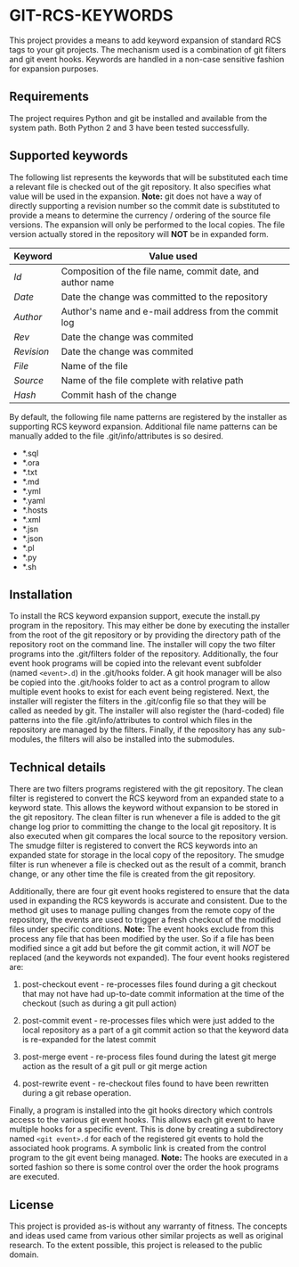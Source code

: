 # GIT-RCS-KEYWORDS
This project provides a means to add keyword expansion of standard RCS tags
to your git projects.  The mechanism used is a combination of git filters
and git event hooks. Keywords are handled in a non-case sensitive fashion
for expansion purposes.

## Requirements
The project requires Python and git be installed and available from the
system path.  Both Python 2 and 3 have been tested successfully.    

## Supported keywords
The following list represents the keywords that will be substituted each time
a relevant file is checked out of the git repository.  It also specifies
what value will be used in the expansion.  **Note:** git does not have a way
of directly supporting a revision number so the commit date is substituted to
provide a means to determine the currency / ordering of the source file
versions.  The expansion will only be performed to the local copies.  The file
version actually stored in the repository will **NOT** be in expanded form.
   

| Keyword    | Value used                                                 |
|------------|------------------------------------------------------------|
| $Id$       | Composition of the file name, commit date, and author name |
| $Date$     | Date the change was committed to the repository            |
| $Author$   | Author's name and e-mail address from the commit log       |
| $Rev$      | Date the change was commited                               |
| $Revision$ | Date the change was commited                               |
| $File$     | Name of the file                                           |
| $Source$   | Name of the file complete with relative path               |
| $Hash$     | Commit hash of the change                                  |

By default, the following file name patterns are registered by the installer
as supporting RCS keyword expansion.  Additional file name patterns can 
be manually added to the file .git/info/attributes is so desired.

* *.sql
* *.ora
* *.txt
* *.md
* *.yml
* *.yaml
* *.hosts
* *.xml
* *.jsn
* *.json
* *.pl
* *.py
* *.sh


## Installation
To install the RCS keyword expansion support, execute the install.py program in the
repository.  This may either be done by executing the installer from the root of the
git repository or by providing the directory path of the repository root on the
command line.  The installer will copy the two filter programs into the .git/filters
folder of the repository. Additionally, the four event hook programs will be copied
into the relevant event subfolder (named `<event>.d`) in the .git/hooks folder.
A git hook manager will be also be copied into the .git/hooks folder to act as a
control program to allow multiple event hooks to exist for each event being
registered.  Next, the installer will register the filters in the .git/config file
so that they will be called as needed by git. The installer will also register the
(hard-coded) file patterns into the file .git/info/attributes to control which files
in the repository are managed by the filters.  Finally, if the repository has any
sub-modules, the filters will also be installed into the submodules.

## Technical details
There are two filters programs registered with the git repository.  The clean filter
is registered to convert the RCS keyword from an expanded state to a keyword state.
This allows the keyword without expansion to be stored in the git repository.  The
clean filter is run whenever a file is added to the git change log prior to
committing the change to the local git repository. It is also executed when git
compares the local source to the repository version.  The smudge filter is registered
to convert the RCS keywords into an expanded state for storage in the local copy
of the repository.  The smudge filter is run whenever a file is checked out
as the result of a commit, branch change, or any other time the file is created
from the git repository.

Additionally, there are four git event hooks registered to ensure that the data used
in expanding the RCS keywords is accurate and consistent.  Due to the method git uses
to manage pulling changes from the remote copy of the repository, the events are used
to trigger a fresh checkout of the modified files under specific conditions. **Note:**
The event hooks exclude from this process any file that has been modified by the user.
So if a file has been modified since a git add but before the git commit action, it will
*NOT* be replaced (and the keywords not expanded). The four event hooks registered are:  

1. post-checkout event - re-processes files found during a git checkout that may not
have had up-to-date commit information at the time of the checkout (such as during a
git pull action)

2. post-commit event - re-processes files which were just added to the local repository
as a part of a git commit action so that the keyword data is re-expanded for the latest
commit

3. post-merge event - re-process files found during the latest git merge action as the
result of a git pull or git merge action

4. post-rewrite event - re-checkout files found to have been rewritten during a git
rebase operation.

Finally, a program is installed into the git hooks directory which controls access to
the various git event hooks.  This allows each git event to have multiple hooks for a
specific event.  This is done by creating a subdirectory named `<git event>.d` for each
of the registered git events to hold the associated hook programs.  A symbolic link is
created from the control program to the git event being managed.  **Note:** The hooks
are executed in a sorted fashion so there is some control over the order the hook
programs are executed.

## License
This project is provided as-is without any warranty of fitness. The concepts and ideas
used came from various other similar projects as well as original research. To the
extent possible, this project is released to the public domain.

